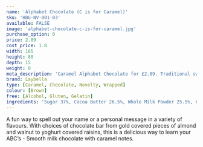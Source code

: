 ```yaml
---
name: 'Alphabet Chocolate (C is for Caramel)'
sku: 'HBG-NV-001-03'
available: FALSE
image: 'alphabet-chocolate-c-is-for-caramel.jpg'
purchase_option: 0
price: 2.89
cost_price: 1.8
width: 165
height: 80
depth: 15
weight: 0
meta_description: 'Caramel Alphabet Chocolate for £2.89. Traditional sweet treats and more at Humbugs Confectionery Store. Specialists in satisfying your sweet tooth!'
brand: Laybella
type: [Caramel, Chocolate, Novelty, Wrapped]
colour: [Brown]
free: [Alcohol, Gluten, Gelatin]
ingredients: 'Sugar 37%, Cocoa Butter 26.5%, Whole Milk Powder 25.5%, Cocoa Mass 6.5%, Soy Lecithin 0.5%, Flavouring: Natural Vanilla, Caramelised Sugar, Lactose. Emulsifier: Soy Lecithin (Skimmed Milk Powder, Milk Proteins, Sugar, Butter).'
---
```

A fun way to spell out your name or a personal message in a variety of flavours. With choices of chocolate bar from gold covered pieces of almond and walnut to yoghurt covered raisins, this is a delicious way to learn your ABC’s - Smooth milk chocolate with caramel notes.